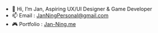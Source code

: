 - 👋 Hi, I’m Jan, Aspiring UX/UI Designer & Game Developer
- 📫 Email : JanNingPersonal@gmail.com
- 🎮 Portfolio : [Jan-Ning.me](https://jan-ning.me/)
<!---
JanNing012500/JanNing012500 is a ✨ special ✨ repository because its `README.md` (this file) appears on your GitHub profile.
You can click the Preview link to take a look at your changes.
--->
